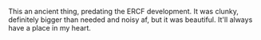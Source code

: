 This an ancient thing, predating the ERCF development.
It was clunky, definitely bigger than needed and noisy af, but it was beautiful. It'll always have a place in my heart.
